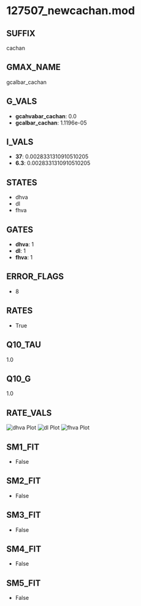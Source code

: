 # 127507_newcachan.mod

## SUFFIX

cachan

## GMAX_NAME

gcalbar_cachan

## G_VALS

- **gcahvabar_cachan**: 0.0
- **gcalbar_cachan**: 1.1196e-05

## I_VALS

- **37**: 0.0028331310910510205
- **6.3**: 0.0028331310910510205

## STATES

- dhva
- dl
- fhva

## GATES

- **dhva**: 1
- **dl**: 1
- **fhva**: 1

## ERROR_FLAGS

- 8

## RATES

- True

## Q10_TAU

1.0

## Q10_G

1.0

## RATE_VALS

![dhva Plot](/Users/pbozelos/Dropbox/icg-Chai-Panos/supermodels/output_markdown_files/Ca/127507_newcachan.mod/images/dhva.png)
![dl Plot](/Users/pbozelos/Dropbox/icg-Chai-Panos/supermodels/output_markdown_files/Ca/127507_newcachan.mod/images/dl.png)
![fhva Plot](/Users/pbozelos/Dropbox/icg-Chai-Panos/supermodels/output_markdown_files/Ca/127507_newcachan.mod/images/fhva.png)

## SM1_FIT

- False

## SM2_FIT

- False

## SM3_FIT

- False

## SM4_FIT

- False

## SM5_FIT

- False


